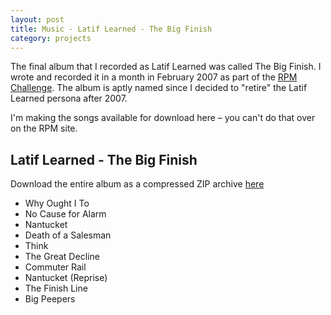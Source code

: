 ```yaml
---
layout: post
title: Music - Latif Learned - The Big Finish
category: projects
---
```


The final album that I recorded as Latif Learned was called The Big Finish. I wrote and recorded it in a month in February 2007 as part of the [RPM Challenge](http://rpmchallenge.com/index.php?option=com_comprofiler&task=userProfile&user=690&Itemid=296). The album is aptly named since I decided to "retire" the Latif Learned persona after 2007.

I'm making the songs available for download here – you can't do that over on the RPM site.


Latif Learned - The Big Finish
------------------------------

Download the entire album as a compressed ZIP archive [here](http://embed.donaldmerand.com/ll/ll-the-big-finish.zip)

- Why Ought I To
- No Cause for Alarm
- Nantucket
- Death of a Salesman
- Think
- The Great Decline
- Commuter Rail
- Nantucket (Reprise)
- The Finish Line
- Big Peepers
